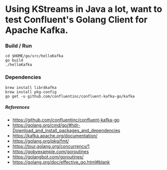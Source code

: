 # Using KStreams in Java a lot, want to test Confluent's Golang Client for Apache Kafka.


### Build / Run
```
cd $HOME/go/src/helloKafka
go build
./helloKafka
```

### Dependencies
```
brew install librdkafka
brew install pkg-config
go get -u github.com/confluentinc/confluent-kafka-go/kafka
```

##### References
* https://github.com/confluentinc/confluent-kafka-go
* https://golang.org/cmd/go/#hdr-Download_and_install_packages_and_dependencies
* https://kafka.apache.org/documentation/
* https://golang.org/pkg/fmt/
* https://tour.golang.org/concurrency/1
* https://gobyexample.com/goroutines
* https://golangbot.com/goroutines/
* https://golang.org/doc/effective_go.html#blank
